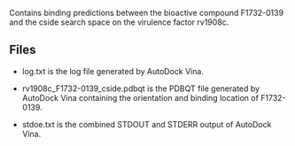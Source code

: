 Contains binding predictions between the bioactive compound F1732-0139 and the cside search space on the virulence factor rv1908c.

## Files

- log.txt is the log file generated by AutoDock Vina.

- rv1908c_F1732-0139_cside.pdbqt is the PDBQT file generated by AutoDock Vina containing the orientation and binding location of F1732-0139.

- stdoe.txt is the combined STDOUT and STDERR output of AutoDock Vina.

